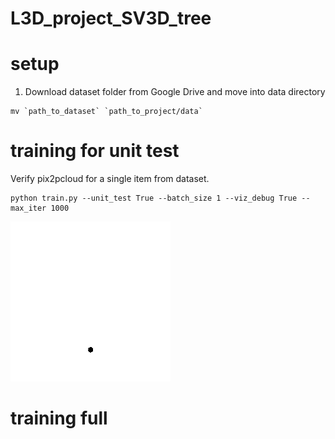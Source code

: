 # L3D_project_SV3D_tree


# setup
1. Download dataset folder from Google Drive and move into data directory
```
mv `path_to_dataset` `path_to_project/data`
```

# training for unit test
Verify pix2pcloud for a single item from dataset.
```
python train.py --unit_test True --batch_size 1 --viz_debug True --max_iter 1000
```

![Motion from scripted interface](out/pcloud_iterations.gif)

# training full

# 